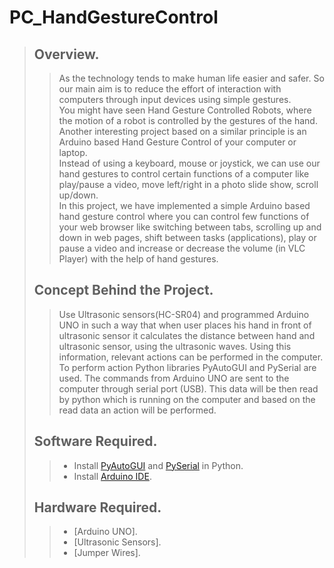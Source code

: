 # PC_HandGestureControl
>## Overview.
>>As the technology tends to make human life easier and safer. So our main aim is to reduce the effort of interaction with computers through input devices using simple gestures.<br/>
>>You might have seen Hand Gesture Controlled Robots, where the motion of a robot is controlled by the gestures of the hand. Another interesting project based on a similar principle is an Arduino based Hand Gesture Control of your computer or laptop.<br/>
>>Instead of using a keyboard, mouse or joystick, we can use our hand gestures to control certain functions of a computer like play/pause a video, move left/right in a photo slide show, scroll up/down.<br/>
>>In this project, we have implemented a simple Arduino based hand gesture control where you can control few functions of your web browser like switching between tabs, scrolling up and down in web pages, shift between tasks (applications), play or pause a video and increase or decrease the volume (in VLC Player) with the help of hand gestures.
> ## Concept Behind the Project.
>>Use Ultrasonic sensors(HC-SR04) and programmed Arduino UNO in such a way that when user places his hand in front of ultrasonic sensor it calculates the distance between hand and ultrasonic sensor, using the ultrasonic waves. Using this information, relevant actions can be performed in the computer. To perform action Python libraries PyAutoGUI and PySerial are used. The commands from Arduino UNO are sent to the computer through serial port (USB). This data will be then read by python which is running on the computer and based on the read data an action will be performed.
> ## Software Required.
>>* Install [PyAutoGUI](https://pypi.org/project/PyAutoGUI/) and [PySerial](https://pypi.org/project/pyserial/) in Python.<br />
>>* Install [Arduino IDE](https://www.arduino.cc/en/Main/Software).<br />
> ## Hardware Required.
>> * [Arduino UNO].<br/>
>> * [Ultrasonic Sensors].<br/>
>> * [Jumper Wires].<br/>
